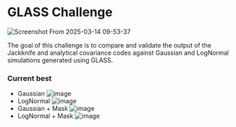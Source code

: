# GLASS Challenge
![Screenshot From 2025-03-14 09-53-37](https://github.com/user-attachments/assets/a0743ad8-20b0-412c-a36e-850eae7c9c62)

The goal of this challenge is to compare and validate the output of the Jackknife and analytical covariance codes against Gaussian and LogNormal simulations generated using GLASS.

### Current best
- Gaussian
![image](https://github.com/user-attachments/assets/0d3fdfe5-8366-4ac3-b555-38a0574b31bb)
- LogNormal
![image](https://github.com/user-attachments/assets/87c69daf-f623-485e-b5c9-8c80c0d60ba2)
- Gaussian + Mask
![image](https://github.com/user-attachments/assets/f56414a4-326b-4cdc-9654-3599a79f1f3b)
- LogNormal + Mask
![image](https://github.com/user-attachments/assets/4b6736a7-870d-4447-b456-c56e73163e73)




